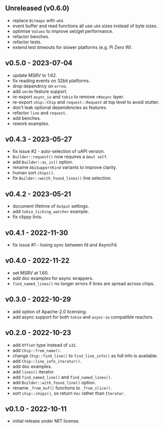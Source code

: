<a name="unreleased"></a>
## Unreleased (v0.6.0)

 - replace `Bitmaps` with `u64`.
 - event buffer and read functions all use `u64` sizes instead of byte sizes.
 - optimise `Values` to improve set/get performance.
 - refactor benches.
 - refactor tests.
 - extend test timeouts for slower platforms (e.g. Pi Zero W).

<a name="v0.5.0"></a>
## v0.5.0 - 2023-07-04

 - update MSRV to 1.62.
 - fix reading events on 32bit platforms.
 - drop dependncy on `errno`.
 - add `serde` feature support.
 - re-export `async_io` and `tokio` to remove `r#async` layer.
 - re-export `chip::Chip` and `request::Request` at top level to avoid stutter.
 - don't leak optional dependencies as features.
 - refactor `line` and `request`.
 - add benches.
 - rework examples.

<a name="v0.4.3"></a>
## v0.4.3 - 2023-05-27

 - fix issue #2 - auto-selection of uAPI version.
 - `Builder::request()` now requires a `&mut self`.
 - add `Builder::as_is()` option.
 - rename `AbiSupportKind` variants to improve clarity.
 - human sort `chips()`.
 - fix `Builder::weith_found_lines()` line selection.

<a name="v0.4.2"></a>
## v0.4.2 - 2023-05-21

 - document lifetime of `Output` settings.
 - add `tokio_ticking_watcher` example.
 - fix clippy lints.

<a name="v0.4.1"></a>
## v0.4.1 - 2022-11-30

 - fix issue #1 - losing sync between fd and AsyncFd.

<a name="v0.4.0"></a>
## v0.4.0 - 2022-11-22

 - set MSRV at 1.60.
 - add doc examples for async wrappers.
 - `find_named_lines()` no longer errors if lines are spread across chips.

<a name="v0.3.0"></a>
## v0.3.0 - 2022-10-29

 - add option of Apache-2.0 licensing.
 - add async support for both `tokio` and `async-io` compatible reactors.

<a name="v0.2.0"></a>
## v0.2.0 - 2022-10-23

 - add `Offset` type instead of `u32`.
 - add `Chip::from_name()`.
 - change `Chip::find_line()` to `find_line_info()` as full info is available.
 - add `Chip::line_info_iterator()`.
 - add doc examples.
 - add `lines()` iterator.
 - add `find_named_line()` and `find_named_lines()`.
 - add `Builder::with_found_line()` option.
 - rename `_from_buf()` functions to `_from_slice()`.
 - sort `chip::chips()`, so return `Vec` rather than `Iterator`.

<a name="v0.1.0"></a>
## v0.1.0 - 2022-10-11

 - initial release under MIT license.

